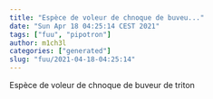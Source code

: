 ```yaml
---
title: "Espèce de voleur de chnoque de buveu..."
date: "Sun Apr 18 04:25:14 CEST 2021"
tags: ["fuu", "pipotron"]
author: m1ch3l
categories: ["generated"]
slug: "fuu/2021-04-18-04:25:14"
---
```


Espèce de voleur de chnoque de buveur de triton
